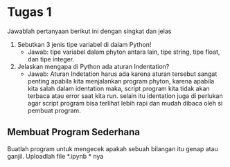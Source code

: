 # Tugas 1

Jawablah pertanyaan berikut ini dengan singkat dan jelas
1. Sebutkan 3 jenis tipe variabel di dalam Python!
    * Jawab: tipe variabel dalam phyton antara lain, tipe string, tipe float, dan tipe integer.
2. Jelaskan mengapa di Python ada aturan Indentation?
    * Jawab: Aturan Indetation harus ada karena aturan tersebut sangat penting apabila kita menjalankan program phyton, karena apabila kita salah dalam identation maka, script program kita tidak akan terbaca atau error saat kita run. selain itu identation juga di perlukan agar script program bisa terlihat lebih rapi dan mudah dibaca oleh si pembuat program.
    
## Membuat Program Sederhana

Buatlah program untuk mengecek apakah sebuah bilangan itu genap atau ganjil. Uploadlah file *.ipynb * nya
